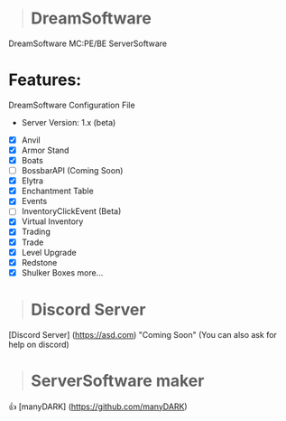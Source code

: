 > # DreamSoftware
DreamSoftware MC:PE/BE ServerSoftware
# Features:
 DreamSoftware Configuration File
 * Server Version: 1.x (beta)
- [x] Anvil
- [x] Armor Stand
- [x] Boats
- [ ] BossbarAPI (Coming Soon)
- [x] Elytra
- [x] Enchantment Table
- [x] Events 
- [ ] InventoryClickEvent (Beta)
- [x] Virtual Inventory
- [x] Trading 
- [x] Trade
- [x] Level Upgrade
- [x] Redstone
- [x] Shulker Boxes
more...
> # Discord Server
[Discord Server] (https://asd.com) "Coming Soon"
(You can also ask for help on discord)
> # ServerSoftware maker
:+1: [manyDARK] (https://github.com/manyDARK)
